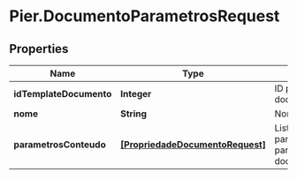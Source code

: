 # Pier.DocumentoParametrosRequest

## Properties
Name | Type | Description | Notes
------------ | ------------- | ------------- | -------------
**idTemplateDocumento** | **Integer** | ID para o template do documento. | [optional] 
**nome** | **String** | Nome para o arquivo. | [optional] 
**parametrosConteudo** | [**[PropriedadeDocumentoRequest]**](PropriedadeDocumentoRequest.md) | Lista de par\u00C3\u00A2metros para montagem do documento. | [optional] 


